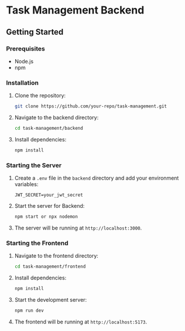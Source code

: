 # Task Management Backend

## Getting Started

### Prerequisites

- Node.js
- npm

### Installation

1. Clone the repository:
    ```sh
    git clone https://github.com/your-repo/task-management.git
    ```

2. Navigate to the backend directory:
    ```sh
    cd task-management/backend
    ```

3. Install dependencies:
    ```sh
    npm install
    ```

### Starting the Server

1. Create a `.env` file in the `backend` directory and add your environment variables:
    ```plaintext
    JWT_SECRET=your_jwt_secret
    ```

2. Start the server for Backend:
    ```sh
    npm start or npx nodemon
    ```

3. The server will be running at `http://localhost:3000`.

### Starting the Frontend

1. Navigate to the frontend directory:
    ```sh
    cd task-management/frontend
    ```

2. Install dependencies:
    ```sh
    npm install
    ```

3. Start the development server:
    ```sh
    npm run dev
    ```

4. The frontend will be running at `http://localhost:5173`.


